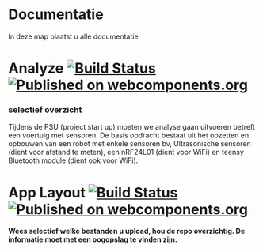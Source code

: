 # Documentatie

In deze map plaatst u alle documentatie


# Analyze [![Build Status](https://travis-ci.org/PolymerElements/app-layout.svg?branch=master)](https://travis-ci.org/PolymerElements/app-layout) [![Published on webcomponents.org](https://img.shields.io/badge/webcomponents.org-published-blue.svg)](https://beta.webcomponents.org/element/PolymerElements/app-layout)
<h3>selectief overzicht</h3>
Tijdens de PSU (project start up) moeten we analyse gaan uitvoeren betreft een voertuig met sensoren. De basis opdracht bestaat uit het opzetten en opbouwen van een robot met enkele sensoren bv, Ultrasonische sensoren (dient voor afstand te meten), een nRF24L01 (dient voor WiFi) en teensy Bluetooth module (dient ook voor WiFi). 

# App Layout [![Build Status](https://travis-ci.org/PolymerElements/app-layout.svg?branch=master)](https://travis-ci.org/PolymerElements/app-layout) [![Published on webcomponents.org](https://img.shields.io/badge/webcomponents.org-published-blue.svg)](https://beta.webcomponents.org/element/PolymerElements/app-layout)

**Wees selectief welke bestanden u upload, hou de repo overzichtig. De informatie moet met een oogopslag te vinden zijn.**

